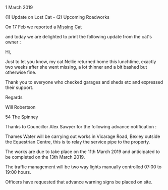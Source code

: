 1 March 2019

(1) Update on Lost Cat - (2) Upcoming Roadworks

On 17 Feb we reported a [Missing Cat](http://www.northcrayresidents.org.uk/newsmail_files/nm0708.html)

and today we are delighted to print the following update from the cat's owner :

Hi,

Just to let you know, my cat Nellie returned home this lunchtime, exactly two weeks after she went missing, a lot thinner and a bit bashed but otherwise fine.

Thank you to everyone who checked garages and sheds etc and expressed their support.

Regards

Will Robertson

54 The Spinney

Thanks to Councillor Alex Sawyer for the following advance notification :

Thames Water will be carrying out works in Vicarage Road, Bexley outside the Equestrian Centre, this is to relay the service pipe to the property.

The works are due to take place on the 11th March 2019 and anticipated to be completed on the 13th March 2019.

The traffic management will be two way lights manually controlled 07:00 to 19:00 hours.

Officers have requested that advance warning signs be placed on site.
